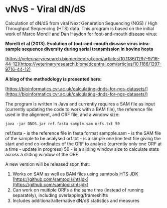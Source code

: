 # vNvS - Viral dN/dS

Calculation of dN/dS from viral Next Generation Sequencing (NGS) / High Throughput Sequencing (HTS) data. This program is based on the initial work of Marco Morelli and Dan Haydon for foot-and-mouth disease virus:

**Morelli et al (2013). Evolution of foot-and-mouth disease virus intra-sample sequence diversity during serial transmission in bovine hosts**

[https://veterinaryresearch.biomedcentral.com/articles/10.1186/1297-9716-44-12](https://veterinaryresearch.biomedcentral.com/articles/10.1186/1297-9716-44-12)

**A blog of the methodology is presented here:**

[https://bioinformatics.cvr.ac.uk/calculating-dnds-for-ngs-datasets/](https://bioinformatics.cvr.ac.uk/calculating-dnds-for-ngs-datasets/)

The program is written in Java and currently requires a SAM file as input (currently updating the code to work with a BAM file), the reference file used in the alignment, and ORF file, and a window size:

```
java -jar DNDS.jar ref.fasta sample.sam orfs.txt 50
```

ref.fasta - is the reference file in fasta format
sampple.sam - is the SAM file of the sample to be analysed
orf.txt - is a simple one line text file giving the start and end co-ordinates of the ORF to analyse (currently only one ORF at a time - update in progress)
50 - is a sliding window size to calculate stats across a sliding window of the ORF

A new version will be released soon that:

1) Works on SAM as well as BAM files using samtools HTS JDK [https://github.com/samtools/htsjdk](https://github.com/samtools/htsjdk)
2) Can work on multiple ORFs a the same time (instead of running separately), including overlapping/frameshifts
3) Includes additional/alternative dN/dS statistics and measures
